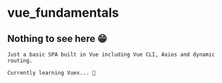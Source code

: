 # vue_fundamentals

## Nothing to see here 😁

```
Just a basic SPA built in Vue including Vue CLI, Axios and dynamic routing.
```

```
Currently learning Vuex... 🤘
```
